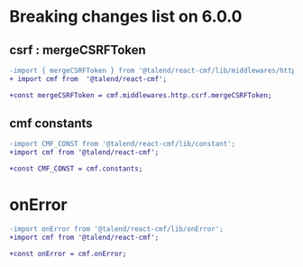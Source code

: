 # Breaking changes list on 6.0.0

## csrf : mergeCSRFToken

```diff
-import { mergeCSRFToken } from '@talend/react-cmf/lib/middlewares/http/csrfHandling';
+ import cmf from  '@talend/react-cmf';

+const mergeCSRFToken = cmf.middlewares.http.csrf.mergeCSRFToken;
```

## cmf constants

```diff
-import CMF_CONST from '@talend/react-cmf/lib/constant';
+import cmf from '@talend/react-cmf';

+const CMF_CONST = cmf.constants;
```

# onError

```diff
-import onError from '@talend/react-cmf/lib/onError';
+import cmf from '@talend/react-cmf';

+const onError = cmf.onError;
```
